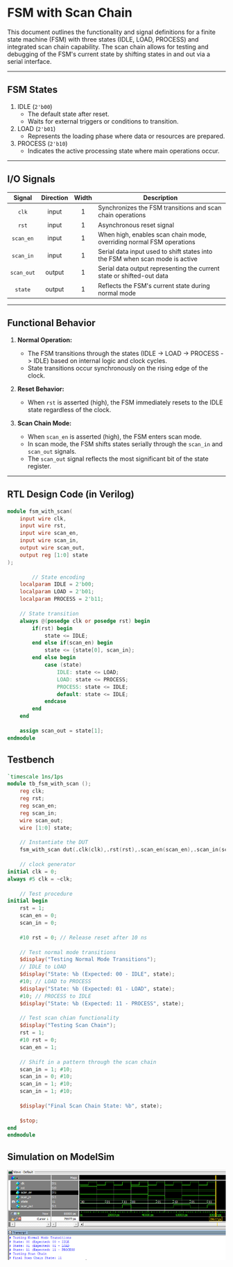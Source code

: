 # FSM with Scan Chain

This document outlines the functionality and signal definitions for a finite state machine (FSM) with three states (IDLE, LOAD, PROCESS) and integrated scan chain capability. The scan chain allows for testing and debugging of the FSM's current state by shifting states in and out via a serial interface.

---

## FSM States
1. IDLE (`2'b00`)
   - The default state after reset.
   - Waits for external triggers or conditions to transition.
2. LOAD (`2'b01`)
   - Represents the loading phase where data or resources are prepared.
3. PROCESS (`2'b10`)
   - Indicates the active processing state where main operations occur.

---

## I/O Signals
|Signal|Direction|Width|Description|
|:----:|:-------:|:---:|-----------|
|`clk`|input|1|Synchronizes the FSM transitions and scan chain operations|
|`rst`|input|1|Asynchronous reset signal|
|`scan_en`|input|1|When high, enables scan chain mode, overriding normal FSM operations|
|`scan_in`|input|1|Serial data input used to shift states into the FSM when scan mode is active|
|`scan_out`|output|1|Serial data output representing the current state or shifted-out data|
|`state`|output|1|Reflects the FSM's current state during normal mode|

---

## Functional Behavior
1. **Normal Operation:**
   - The FSM transitions through the states (IDLE -> LOAD -> PROCESS -> IDLE) based on internal logic and clock cycles.
   - State transitions occur synchronously on the rising edge of the clock.

2. **Reset Behavior:**
   - When `rst` is asserted (high), the FSM immediately resets to the IDLE state regardless of the clock.

3. **Scan Chain Mode:**
   - When `scan_en` is asserted (high), the FSM enters scan mode.
   - In scan mode, the FSM shifts states serially through the `scan_in` and `scan_out` signals.
   - The `scan_out` signal reflects the most significant bit of the state register.


---

## RTL Design Code (in Verilog)
```Verilog
module fsm_with_scan(
	input wire clk,
	input wire rst,
	input wire scan_en,
	input wire scan_in,
	output wire scan_out,
	output reg [1:0] state
);

		// State encoding 
	localparam IDLE = 2'b00;
	localparam LOAD = 2'b01;
	localparam PROCESS = 2'b11;
	
	// State transition 
	always @(posedge clk or posedge rst) begin 
		if(rst) begin 
			state <= IDLE;
		end else if(scan_en) begin 
			state <= {state[0], scan_in};
		end else begin 
			case (state)
				IDLE: state <= LOAD;
				LOAD: state <= PROCESS;
				PROCESS: state <= IDLE;
				default: state <= IDLE;
			endcase 
		end
	end 

	assign scan_out = state[1];
endmodule
```

## Testbench
```Verilog
`timescale 1ns/1ps
module tb_fsm_with_scan ();
	reg clk;
	reg rst;
	reg scan_en;
	reg scan_in;
	wire scan_out;
	wire [1:0] state;
	
	// Instantiate the DUT
	fsm_with_scan dut(.clk(clk),.rst(rst),.scan_en(scan_en),.scan_in(scan_in),.scan_out(scan_out),.state(state));
	
	// clock generator 
initial clk = 0;
always #5 clk = ~clk;

	// Test procedure 
initial begin 
	rst = 1; 
	scan_en = 0;
	scan_in = 0;
	
	#10 rst = 0; // Release reset after 10 ns
	
	// Test normal mode transitions
	$display("Testing Normal Mode Transitions");
	// IDLE to LOAD 
	$display("State: %b (Expected: 00 - IDLE", state);
	#10; // LOAD to PROCESS
	$display("State: %b (Expected: 01 - LOAD", state);
	#10; // PROCESS to IDLE 
	$display("State: %b (Expected: 11 - PROCESS", state);
	
	// Test scan chian functionality 
	$display("Testing Scan Chain");
	rst = 1;
	#10 rst = 0; 
	scan_en = 1; 
	
	// Shift in a pattern through the scan chain
	scan_in = 1; #10;
	scan_in = 0; #10;
	scan_in = 1; #10;
	scan_in = 1; #10;
	
	$display("Final Scan Chain State: %b", state);

	$stop;
end 
endmodule 
```

## Simulation on ModelSim
![Simulation on ModelSim](media/simulation.png)

